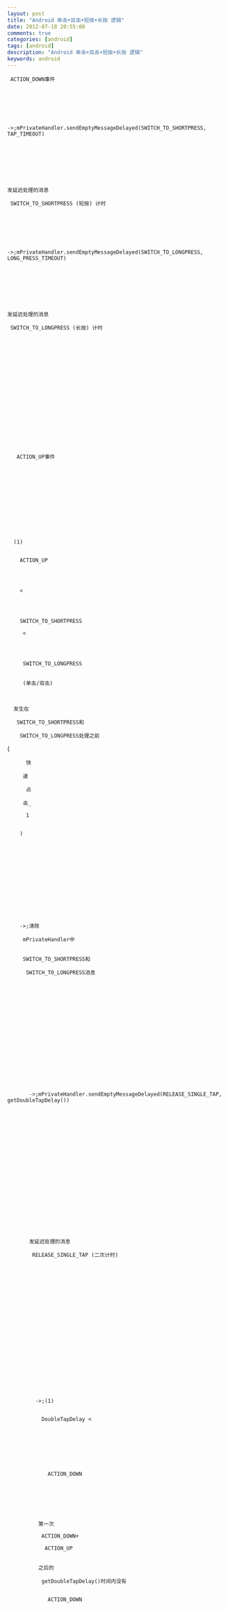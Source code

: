 ```yaml
---
layout: post
title: "Android 单击+双击+短按+长按 逻辑"
date: 2012-07-18 20:55:00 
comments: true
categories: [android]
tags: [android]
description: "Android 单击+双击+短按+长按 逻辑"
keywords: android
---
```



 
  
   
    
     ACTION_DOWN事件
    
   
  
 
 
  
   
    ->;mPrivateHandler.sendEmptyMessageDelayed(SWITCH_TO_SHORTPRESS, TAP_TIMEOUT)
   
  
 
 
  
   
    
    
    发延迟处理的消息
    
     SWITCH_TO_SHORTPRESS (短按) 计时
    
   
  
 
 
  
   
    ->;mPrivateHandler.sendEmptyMessageDelayed(SWITCH_TO_LONGPRESS, LONG_PRESS_TIMEOUT)
   
  
 
 
  
   
    
    
    发延迟处理的消息
    
     SWITCH_TO_LONGPRESS (长按) 计时
    
   
  
  
  
 
 
  
   
    
    
   
  
 
 
  
   
    
     
      
       ACTION_UP事件
      
     
    
    
    
   
  
 
 
  
   
    
     
      (1)
      
       
        ACTION_UP
       
      
      
       
        <
       
      
      
       
        SWITCH_TO_SHORTPRESS
        
         <
        
       
       
        
         SWITCH_TO_LONGPRESS
        
        
         (单击/双击)
        
       
      
      发生在
      
       SWITCH_TO_SHORTPRESS和
       
        SWITCH_TO_LONGPRESS处理之前
 (
        
         
          快
         
         速
         
          点
         
         击_
         
          1
         
        
        )
       
      
     
    
   
  
 
 
  
   
    
     
      
       
        ->;清除
        
         mPrivateHandler中
        
        
         SWITCH_TO_SHORTPRESS和
         
          SWITCH_TO_LONGPRESS消息
         
        
       
      
     
    
   
  
 
 
  
   
    
     
      
       
        
         
          
           ->;mPrivateHandler.sendEmptyMessageDelayed(RELEASE_SINGLE_TAP, getDoubleTapDelay())
          
         
        
       
      
     
    
   
  
 
 
  
   
    
     
      
       
        
         
          
           
           
           发延迟处理的消息
           
            RELEASE_SINGLE_TAP (二次计时)
           
          
         
        
       
      
     
    
   
  
 
 
  
   
    
     
      
       
        
         
          
           
            
             ->;(1)
             
              
               DoubleTapDelay <
              
              
               
                
                
               
               
                
                 ACTION_DOWN
                
               
               
               
              
             
             
              第一次
              
               ACTION_DOWN+
               
                ACTION_UP
               
              
              之后的
              
               getDoubleTapDelay()时间内没有
               
                
                 ACTION_DOWN
                
               
              
             
            
           
          
         
        
       
      
     
    
   
  
 
 
  
   
    
     
      
       
        
         
          
           
            
             
              
               
                
                 
                 
                 
                 
                 
                  ->;处理RELEASE_SINGLE_TAP
                 
                
               
              
             
            
           
          
         
        
       
      
     
    
   
  
 
 
  
   
    
     
      
       
        
         
          
           
            
             
              
               
                
                 
                 
                 
                 
                 
                 
                 
                  ->;
                 
                 doShortPress()
                 
                  (
                  
                   短按
                  
                  )
                 
                
               
              
             
            
            
            
           
          
         
        
       
      
     
    
   
  
 
 
  
   
    
     
      
       
        
         
          
           
            
             
              
               
                
                 
                  
                   ->;(2)
                   
                    
                     
                      ACTION_DOWN
                     
                     
                      <
                     
                     
                      DoubleTapDelay
                     
                    
                    
                    
                   
                  
                  第一次
                 
                 
                  ACTION_DOWN+ACTION_UP
                 
                 
                  之后的
                 
                 
                  getDoubleTapDelay()时间内有ACTION_DOWN
                 
                 
                 
                
               
              
             
            
           
          
         
        
       
      
     
    
   
  
 
 
  
   
    
     
      
       
        
         
          
           
            
             
              
               
                
                 
                  
                   
                   
                   ->;清除
                   
                    RELEASE_SINGLE_TAP ,进TOUCH_DOUBLE_TAP_MODE模式
                   
                  
                 
                
               
              
             
            
           
          
         
        
       
      
     
    
   
  
 
 
  
   
    
     
      
       
        
         
          
           
            
             
              
               
                
                 
                  
                   
                    
                    
                    
                    
                    
                     ->;
                    
                    
                     发延迟处理
                    
                    
                     的
                    
                    
                     消息
                    
                    
                     SWITCH_TO_SHORTPRESS
 +
                     
                      发延迟处理
                     
                     
                      的
                     
                     
                      消息
                     
                     
                      SWITCH_TO_LONGPRESS
                     
                    
                   
                  
                  
                  
                 
                
               
              
             
            
           
          
         
        
       
      
     
    
   
  
 
 
  
   
    
     
      
       
        
         
          
           
            
             
              
               
                
                 
                  
                   
                    
                    
                    
                    
                    
                     ->;(1)
                     
                      
                       
                        ACTION_UP
                       
                       
                        <
                       
                      
                     
                     
                      
                       SWITCH_TO_SHORTPRESS
                      
                     
                     再次发生
                     
                      ACTION_UP事件
 (
                      
                       
                        
                         
                          快
                         
                        
                        
                         
                          速
                         
                        
                        
                         
                          点
                         
                        
                        
                         
                          击
                         
                        
                        
                         
                          _
                         
                        
                        
                         
                          2
                         
                        
                       
                      
                      )
                     
                    
                    
                    
                   
                  
                 
                
               
              
             
            
           
          
         
        
       
      
     
    
   
  
 
 
  
   
    
     
      
       
        
         
          
           
            
             
              
               
                
                 
                  
                   
                    
                     
                      
                       
                       
                       
                       
                       
                        
                        
                        
                        
                        ->;
                       
                       清除
                      
                      
                       mPrivateHandler中
                      
                      
                       SWITCH_TO_SHORTPRESS和SWITCH_TO_LONGPRESS消息
                      
                      
                      
                     
                    
                   
                  
                 
                
               
              
             
            
           
          
         
        
       
      
     
    
   
  
 
 
  
   
    
     
      
       
        
         
          
           
            
             
              
               
                
                 
                  
                   
                    
                     
                      
                       
                       
                       
                       
                       
                        
                        
                        
                        
                        ->;doDoubleTap()
                        
                         (
                         
                          双击
                         
                         )
                        
                       
                       
                       
                      
                     
                    
                   
                  
                 
                
               
              
             
            
           
          
         
        
       
      
     
    
   
  
 
 
  
   
    
     
      
       
        
         
          
           
            
             
              
               
                
                 
                  
                   
                    
                     
                      
                       
                        
                         
                          
                          
                         
                         
                          
                          
                         
                         
                          
                          
                          ->;(2)
                         
                         
                          SWITCH_TO_SHORTPRESS <
                          
                           ACTION_UP
                          
                          <
                         
                        
                        
                         
                          SWITCH_TO_LONGPRESS
                         
                        
                        
                        
                       
                      
                     
                    
                   
                  
                 
                
               
              
             
            
           
          
         
        
       
      
     
    
   
  
 
 
  
   
    
     
      
       
        
         
          
           
            
             
              
               
                
                 
                  
                   
                    
                     
                      
                       
                        
                         (2)
                        
                        
                         
                          SWITCH_TO_SHORTPRESS
                          
                           <
                           
                            ACTION_
                           
                           
                            UP
                           
                          
                          
                           
                            <
                           
                          
                          SWITCH_TO_LONGPRESS
                          
                           (短按)
                          
                         
                         
                         
                        
                        
                        
                       
                      
                     
                    
                   
                  
                 
                
               
              
             
            
           
          
         
        
       
      
     
    
   
  
 
 
  
   
    
     
      
       
        
         
          
           
            
             
              
               
                
                 
                  
                   
                    
                     
                      
                       
                        
                         ->;处理
                         
                          SWITCH_TO_SHORTPRESS
                         
                        
                        
                        
                       
                      
                     
                    
                   
                  
                 
                
               
              
             
            
           
          
         
        
       
      
     
    
   
  
 
 
  
   
    
     
      
       
        
         
          
           
            
             
              
               
                
                 
                  
                   
                    
                     
                      
                       
                        
                         
                          
                           ->;清除
                          
                          
                           mPrivateHandler中
                          
                          
                           SWITCH_TO_LONGPRESS消息
                          
                          
                          
                         
                        
                       
                      
                     
                    
                   
                  
                 
                
               
              
             
            
           
          
         
        
       
      
     
    
   
  
 
 
  
   
    
     
      
       
        
         
          
           
            
             
              
               
                
                 
                  
                   
                    
                     
                      
                       
                        
                         
                         
                        
                       
                      
                     
                    
                   
                  
                 
                
               
              
             
            
           
          
         
        
       
      
     
    
   
  
 
 
  
   
    ->;
    
     doShortPress()
    
    
     
      (
      
       短按
      
      )
     
    
   
  
 
 
  
  
 
 
  
   
    
     
      
       
        
         
          
           
            
             
              
               
                
                 
                  
                   
                    
                     
                      
                       
                        (3)
                        
                         
                          SWITCH_TO_SHORTPRESS
                          
                           <
                          
                         
                        
                        
                         
                          SWITCH_TO_LONGPRESS
                          
                           
                            <
                           
                          
                          
                           
                            ACTION_
                           
                           
                            UP
                           
                          
                         
                         
                          
                           (长按)
                          
                         
                        
                        
                         发生在
                        
                        
                         SWITCH_TO_SHORTPRESS和SWITCH_TO_LONGPRESS处理之后
 (
                         
                          长按模式
                         
                         )
                        
                       
                      
                     
                    
                   
                  
                 
                
               
              
             
            
           
          
         
        
       
      
     
    
   
  
 
 
  
   
    
     
      
       
        
         
          
           
            
             
              
               
                
                 
                  
                   
                    
                     
                      
                       
                        
                         
                         
                         期间
                         
                          mPrivateHandler
                         
                         会处理
                         
                          SWITCH_TO_SHORTPRESS和
                          
                           SWITCH_TO_LONGPRESS消息
                          
                         
                        
                       
                      
                     
                    
                   
                  
                 
                
               
              
             
            
           
          
         
        
       
      
     
    
   
  
 
 
  
   
    
     
      
       
        
         
          
           
            
             
              
               
                
                 
                  
                   
                    
                     
                      
                       
                        
                         
                          
                           
                            ->;处理
                            
                             SWITCH_TO_SHORTPRESS
                            
                           
                          
                         
                        
                       
                      
                     
                    
                   
                  
                 
                
               
              
             
            
           
          
         
        
       
      
     
    
   
  
 
 
  
   
    
     
      
       
        
         
          
           
            
             
              
               
                
                 
                  
                   
                    
                     
                      
                       
                        
                         
                          
                           
                            
                             ->;处理
                             
                              SWITCH_TO_LONGPRESS
                              
                               (
                               
                                长按
                               
                               )
                              
                             
                            
                           
                          
                         
                        
                       
                      
                     
                    
                   
                  
                 
                
               
              
             
            
           
          
         
        
       
      
     
    
   
  
 
 
  
   
    
     
      
       
        
         
          
           
            
             
              
               
                
                 
                  
                   
                    
                     
                      
                       
                        
                         
                          
                           
                            
                             
                             
                            
                           
                          
                         
                        
                       
                      
                     
                    
                   
                  
                 
                
               
              
             
            
           
          
         
        
       
      
     
    
   
  
 
 
  
   
    
     
      
       
        
         
          
           
            
             
              
               
                
                 
                  
                   
                    
                     
                      
                       
                        
                         
                          
                           
                            
                             
                             
                            
                           
                          
                         
                        
                       
                      
                     
                    
                   
                  
                 
                
               
              
             
            
           
          
         
        
       
      
     
    
   
  
 
 
  
   
    
     
      
       
        
         
          
           
            
             
              
               
                
                 
                  
                   
                    
                     
                      
                       
                        
                         
                          
                           
                            
                             
                             
                            
                           
                          
                         
                        
                       
                      
                     
                    
                   
                  
                 
                
               
              
             
            
           
          
         
        
       
      
     
    
   
  
 
 
  
   
    
     
      
       
        
         
          
           
            
             
              
               
                
                 
                  
                   
                    
                     
                      
                       
                        
                         
                          
                           
                            
                            
                           
                          
                         
                        
                       
                      
                     
                    
                   
                  
                 
                
               
              
             
            
           
          
         
        
       
      
     
    
   
  
 


